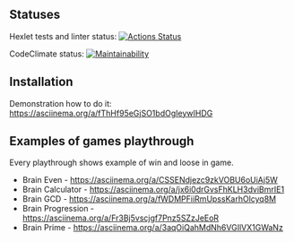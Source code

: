 ## Statuses

Hexlet tests and linter status: [![Actions Status](https://github.com/uhbif19/python-project-lvl1/workflows/hexlet-check/badge.svg)](https://github.com/uhbif19/python-project-lvl1/actions)

CodeClimate status: [![Maintainability](https://api.codeclimate.com/v1/badges/fe1c378694dcc148f353/maintainability)](https://codeclimate.com/github/uhbif19/python-project-lvl1/maintainability)
## Installation

Demonstration how to do it: https://asciinema.org/a/fThHf95eGjSO1bdOgIeywIHDG

## Examples of games playthrough

Every playthrough shows example of win and loose in game.

* Brain Even - https://asciinema.org/a/CSSENdjezc9zkVOBU6oUiAj5W
* Brain Calculator - https://asciinema.org/a/jx6i0drGvsFhKLH3dviBmrIE1
* Brain GCD - https://asciinema.org/a/fWDMPFiiRmUpssKarhOlcyq8M
* Brain Progression - https://asciinema.org/a/Fr3Bj5vscjgf7Pnz5SZzJeEoR
* Brain Prime - https://asciinema.org/a/3aqOiQahMdNh6VGIlVX1GWaNz